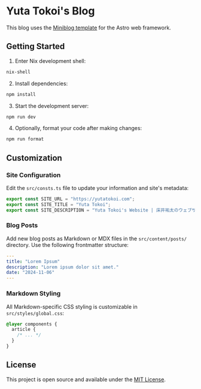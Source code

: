 # Yuta Tokoi's Blog

This blog uses the [Miniblog template](https://github.com/nicholasdly/miniblog) for the Astro web framework.

## Getting Started

1. Enter Nix development shell:

```bash
nix-shell
```

2. Install dependencies:

```bash
npm install
```

3. Start the development server:

```bash
npm run dev
```

4. Optionally, format your code after making changes:

```bash
npm run format
```

## Customization

### Site Configuration

Edit the `src/consts.ts` file to update your information and site's metadata:

```ts
export const SITE_URL = "https://yutatokoi.com";
export const SITE_TITLE = "Yuta Tokoi";
export const SITE_DESCRIPTION = "Yuta Tokoi's Website | 床井祐太のウェブサイト";
```

### Blog Posts

Add new blog posts as Markdown or MDX files in the `src/content/posts/` directory. Use the following frontmatter structure:

```yml
---
title: "Lorem Ipsum"
description: "Lorem ipsum dolor sit amet."
date: "2024-11-06"
---
```

### Markdown Styling

All Markdown-specific CSS styling is customizable in `src/styles/global.css`:

```css
@layer components {
  article {
    /* ... */
  }
}
```

## License

This project is open source and available under the [MIT License](LICENSE).
